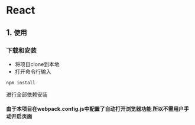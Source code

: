 # React

## 1. `使用`

### 下载和安装

* 将项目clone到本地
* 打开命令行输入
```
npm install
```
进行全部依赖安装

#### 由于本项目在webpack.config.js中配置了自动打开浏览器功能 所以不需用户手动开启页面

